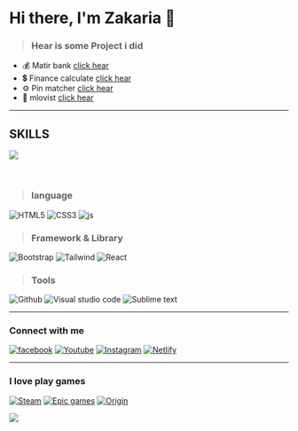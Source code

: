 # Hi there, I'm Zakaria 🤩

> ### Hear is some Project i did

- 💰 Matir bank [click hear](https://matir-bank.netlify.app/)
- 💲 Finance calculate [click hear](https://matir-bank.netlify.app/)
- ⚙️ Pin matcher [click hear](https://pin-checker.netlify.app)
- 🎥 mlovist [click hear](https://mlovist.netlify.app)

---

## SKILLS

  <a href="">
    <img style='margin: 0 auto; display: block; padding-bottom: 2rem' src="https://github-readme-stats.vercel.app/api/top-langs/?username=Zakariabn&layout=compact"/>
  </a>

> ### language

![HTML5](https://img.shields.io/badge/HTML5-E34F26?style=for-the-badge&logo=html5&logoColor=white) ![CSS3](https://img.shields.io/badge/CSS3-1572B6?style=for-the-badge&logo=css3&logoColor=white) ![js](https://img.shields.io/badge/JavaScript-323330?style=for-the-badge&logo=javascript&logoColor=F7DF1E)

> ### Framework & Library

![Bootstrap](https://img.shields.io/badge/Bootstrap-563D7C?style=for-the-badge&logo=bootstrap&logoColor=white) ![Tailwind](https://img.shields.io/badge/Tailwind_CSS-38B2AC?style=for-the-badge&logo=tailwind-css&logoColor=white) ![React](https://img.shields.io/badge/React-20232A?style=for-the-badge&logo=react&logoColor=d)

> ### Tools

![Github](https://img.shields.io/badge/GitHub-100000?style=for-the-badge&logo=github&logoColor=white) ![Visual studio code](https://img.shields.io/badge/Visual_Studio_Code-0078D4?style=for-the-badge&logo=visual%20studio%20code&logoColor=white) ![Sublime text](https://img.shields.io/badge/sublime_text-%23575757.svg?&style=for-the-badge&logo=sublime-text&logoColor=important)

---

### Connect with me

[![facebook](https://img.shields.io/badge/Facebook-1877F2?style=for-the-badge&logo=facebook&logoColor=white)](https://www.facebook.com/zakaria.bn38/) [![Youtube](https://img.shields.io/badge/YouTube-FF0000?style=for-the-badge&logo=youtube&logoColor=white)](https://www.youtube.com/c/poloslive) [![Instagram](https://img.shields.io/badge/Instagram-E4405F?style=for-the-badge&logo=instagram&logoColor=white)](https://www.instagram.com/polos_live/) [![Netlify](https://img.shields.io/badge/Netlify-00C7B7?style=for-the-badge&logo=netlify&logoColor=white)](https://app.netlify.com/teams/zakariabn)

---

### I love play games

[![Steam](https://img.shields.io/badge/Steam-000000?style=for-the-badge&logo=steam&logoColor=white)](https://steamcommunity.com/id/POLOs38/) [![Epic games](https://img.shields.io/badge/Epic%20Games-313131?style=for-the-badge&logo=Epic%20Games&logoColor=white)]('') [![Origin](https://img.shields.io/badge/Origin-148EFF?style=for-the-badge&logo=origin&logoColor=white)]('')

  <a href="">
    <img
      style='margin: 0 auto; display: block; padding-bottom: 2rem' src="https://github-readme-stats.vercel.app/api?username=Zakariabn&show_icons=true&count_private=true&theme=radical&hide="/>
  </a>

  <!--
   we can show 
    &hide=stars,commits,prs,issues,contribs
   -->
